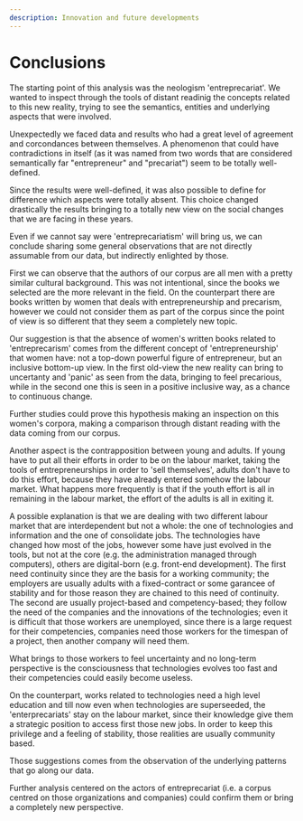 ```yaml
---
description: Innovation and future developments
---
```


# Conclusions

The starting point of this analysis was the neologism 'entreprecariat'. We wanted to inspect through the tools of distant readinig the concepts related to this new reality, trying to see the semantics, entities and underlying aspects that were involved.&#x20;

Unexpectedly we faced data and results who had a great level of agreement and corcondances between themselves. A phenomenon that could have contradictions in itself (as it was named from two words that are considered semantically far "entrepreneur" and "precariat") seem to be totally well-defined.&#x20;

Since the results were well-defined, it was also possible to define for difference which aspects were totally absent. This choice changed drastically the results bringing to a totally new view on the social changes that we are facing in these years.&#x20;

Even if we cannot say were 'entreprecariatism' will bring us, we can conclude sharing some general observations that are not directly assumable from our data, but indirectly enlighted by those.&#x20;

First we can observe that the authors of our corpus are all men with a pretty similar cultural background. This was not intentional, since the books we selected are the more relevant in the field. On the counterpart there are books written by women that deals with entrepreneurship and precarism, however we could not consider them as part of the corpus since the point of view is so different that they seem a completely new topic.&#x20;

Our suggestion is that the absence of women's written books related to 'entreprecarism' comes from the different concept of 'entrepreneurship' that women have: not a top-down powerful figure of entrepreneur, but an inclusive bottom-up view. In the first old-view the new reality can bring to uncertanty and 'panic' as seen from the data, bringing to feel precarious, while in the second one this is seen in a positive inclusive way, as a chance to continuous change.&#x20;

Further studies could prove this hypothesis making an inspection on this women's corpora, making a comparison through distant reading with the data coming from our corpus.&#x20;

Another aspect is the contrapposition between young and adults. If young have to put all their efforts in order to be on the labour market, taking the tools of entrepreneurships in order to 'sell themselves', adults don't have to do this effort, because they have already entered somehow the labour market. What happens more frequently is that if the youth effort is all in remaining in the labour market, the effort of the adults is all in exiting it.&#x20;

A possible explanation is that we are dealing with two different labour market that are interdependent but not a whole: the one of technologies and information and the one of consolidate jobs. The technologies have changed how most of the jobs, however some have just evolved in the tools, but not at the core (e.g. the administration managed through computers), others are digital-born (e.g. front-end development). The first need continuity since they are the basis for a working community; the employers are usually adults with a fixed-contract or some garancee of stability and for those reason they are chained to this need of continuity. The second  are usually project-based and competency-based; they follow the need of the companies and the innovations of the technologies; even it is difficult that those workers are unemployed, since there is a large request for their competencies, companies need those workers for the timespan of a project, then another company will need them.&#x20;

What brings to those workers to feel uncertainty and no long-term perspective is the consciousness that technologies evolves too fast and their competencies could easily become useless.&#x20;

On the counterpart, works related to technologies need a high level education and till now even when technologies are superseeded, the 'enterprecariats' stay on the labour market, since their knowledge give them a strategic position to access first those new jobs. In order to keep this privilege and a feeling of stability, those realities are usually community based.

Those suggestions comes from the observation of the underlying patterns that go along our data.&#x20;

Further analysis centered on the actors of entreprecariat (i.e. a corpus centred on those organizations and companies) could confirm them or bring a completely new perspective.&#x20;
